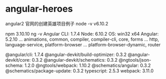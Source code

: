# angular-heroes
angular2 官网的创建英雄项目例子
node -v v6.10.2

npm 3.10.10
ng -v
Angular CLI: 1.7.4
Node: 6.10.2
OS: win32 x64
Angular: 5.2.10
... animations, common, compiler, compiler-cli, core, forms
... http, language-service, platform-browser
... platform-browser-dynamic, router

@angular/cli: 1.7.4
@angular-devkit/build-optimizer: 0.3.2
@angular-devkit/core: 0.3.2
@angular-devkit/schematics: 0.3.2
@ngtools/json-schema: 1.2.0
@ngtools/webpack: 1.10.2
@schematics/angular: 0.3.2
@schematics/package-update: 0.3.2
typescript: 2.5.3
webpack: 3.11.0
